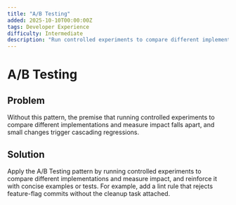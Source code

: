 ```yaml
---
title: "A/B Testing"
added: 2025-10-10T00:00:00Z
tags: Developer Experience
difficulty: Intermediate
description: "Run controlled experiments to compare different implementations and measure impact."
---
```

# A/B Testing

## Problem

Without this pattern, the premise that running controlled experiments to compare different implementations and measure impact falls apart, and small changes trigger cascading regressions.

## Solution

Apply the A/B Testing pattern by running controlled experiments to compare different implementations and measure impact, and reinforce it with concise examples or tests. For example, add a lint rule that rejects feature-flag commits without the cleanup task attached.
